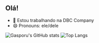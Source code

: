 ## Olá! 

- 🔭 Estou trabalhando na DBC Company
- 😄 Pronouns: ele/dele


![Gasporu's GitHub stats](https://github-readme-stats.vercel.app/api?username=Gasporu&show_icons=true&theme=transparent)
![Top Langs](https://github-readme-stats.vercel.app/api/top-langs/?username=Gasporu&hide_progress=true)
